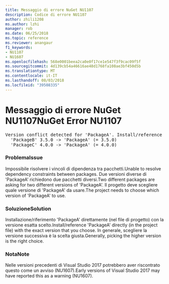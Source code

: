 ```yaml
---
title: Messaggio di errore NuGet NU1107
description: Codice di errore NU1107
author: zhili1208
ms.author: lzhi
manager: rob
ms.date: 06/25/2018
ms.topic: reference
ms.reviewer: anangaur
f1_keywords:
- NU1107
- NU1607
ms.openlocfilehash: 568e0001beea2ca0e0f17ce1e547f3f9cac09f5f
ms.sourcegitcommit: 4d139cb54a46616ae48d1768fa108ae3bf450d5b
ms.translationtype: MT
ms.contentlocale: it-IT
ms.lasthandoff: 08/03/2018
ms.locfileid: "39508335"
---
```

# <a name="nuget-error-nu1107"></a><span data-ttu-id="997d3-103">Messaggio di errore NuGet NU1107</span><span class="sxs-lookup"><span data-stu-id="997d3-103">NuGet Error NU1107</span></span>

<pre>Version conflict detected for 'PackageA'. Install/reference 'PackageA' v4.0.0 directly to resolve this issue.<br/>  'PackageB' 3.5.0 -> 'PackageA' (= 3.5.0)<br/>  'PackageC' 4.0.0 -> 'PackageA' (= 4.0.0)</pre>

### <a name="issue"></a><span data-ttu-id="997d3-104">Problema</span><span class="sxs-lookup"><span data-stu-id="997d3-104">Issue</span></span>
<span data-ttu-id="997d3-105">Impossibile risolvere i vincoli di dipendenza tra pacchetti.</span><span class="sxs-lookup"><span data-stu-id="997d3-105">Unable to resolve dependency constraints between packages.</span></span> <span data-ttu-id="997d3-106">Due versioni diverse di 'PackageA' richiedono due pacchetti diversi.</span><span class="sxs-lookup"><span data-stu-id="997d3-106">Two different packages are asking for two different versions of 'PackageA'.</span></span> <span data-ttu-id="997d3-107">Il progetto deve scegliere quale versione di 'PackageA' da usare.</span><span class="sxs-lookup"><span data-stu-id="997d3-107">The project needs to choose which version of 'PackageA' to use.</span></span>

### <a name="solution"></a><span data-ttu-id="997d3-108">Soluzione</span><span class="sxs-lookup"><span data-stu-id="997d3-108">Solution</span></span>
<span data-ttu-id="997d3-109">Installazione/riferimento 'PackageA' direttamente (nel file di progetto) con la versione esatta scelto.</span><span class="sxs-lookup"><span data-stu-id="997d3-109">Install/reference 'PackageA' directly (in the project file) with the exact version that you choose.</span></span>
<span data-ttu-id="997d3-110">In generale, scegliere la versione successiva è la scelta giusta.</span><span class="sxs-lookup"><span data-stu-id="997d3-110">Generally, picking the higher version is the right choice.</span></span>

### <a name="note"></a><span data-ttu-id="997d3-111">Nota</span><span class="sxs-lookup"><span data-stu-id="997d3-111">Note</span></span>
<span data-ttu-id="997d3-112">Nelle versioni precedenti di Visual Studio 2017 potrebbero aver riscontrato questo come un avviso (NU1607).</span><span class="sxs-lookup"><span data-stu-id="997d3-112">Early versions of Visual Studio 2017 may have reported this as a warning (NU1607).</span></span>
